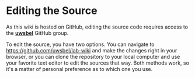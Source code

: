 # Editing the Source

As this wiki is hosted on GitHub, editing the source code requires access to the [**uwsbel**](https://github.com/uwsbel) GitHub group.

To edit the source, you have two options. You can navigate to https://github.com/uwsbel/lab-wiki and make the changes right in your browser, or you can clone the repository to your local computer and use your favorite text editor to edit the sources that way. Both methods work, so it's a matter of personal preference as to which one you use.

